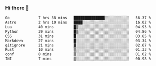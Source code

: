 ### Hi there 👋
<!--START_SECTION:waka-->

```txt
Go             7 hrs 38 mins   ██████████████░░░░░░░░░░░   56.37 %
Astro          2 hrs 10 mins   ████░░░░░░░░░░░░░░░░░░░░░   16.02 %
Lua            40 mins         █▒░░░░░░░░░░░░░░░░░░░░░░░   04.93 %
Python         39 mins         █▒░░░░░░░░░░░░░░░░░░░░░░░   04.86 %
CSS            31 mins         █░░░░░░░░░░░░░░░░░░░░░░░░   03.85 %
Markdown       27 mins         █░░░░░░░░░░░░░░░░░░░░░░░░   03.34 %
gitignore      21 mins         ▓░░░░░░░░░░░░░░░░░░░░░░░░   02.67 %
Rust           10 mins         ▒░░░░░░░░░░░░░░░░░░░░░░░░   01.33 %
conf           8 mins          ▒░░░░░░░░░░░░░░░░░░░░░░░░   01.02 %
INI            7 mins          ▒░░░░░░░░░░░░░░░░░░░░░░░░   00.98 %
```

<!--END_SECTION:waka-->

<!--
**YoganshSharma/YoganshSharma** is a ✨ _special_ ✨ repository because its `README.md` (this file) appears on your GitHub profile.

Here are some ideas to get you started:

- 🔭 I’m currently working on ...
- 🌱 I’m currently learning ...
- 👯 I’m looking to collaborate on ...
- 🤔 I’m looking for help with ...
- 💬 Ask me about ...
- 📫 How to reach me: ...
- 😄 Pronouns: ...
- ⚡ Fun fact: ...
-->
